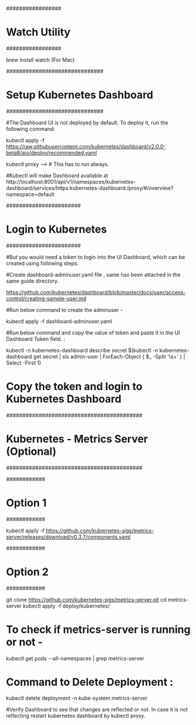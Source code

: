 #################
# Watch Utility #
#################

brew install watch (For Mac)

##############################
# Setup Kubernetes Dashboard #
##############################

#The Dashboard UI is not deployed by default. To deploy it, run the following command:

kubectl apply -f https://raw.githubusercontent.com/kubernetes/dashboard/v2.0.0-beta8/aio/deploy/recommended.yaml

kubectl proxy --> # This has to run always.

#Kubectl will make Dashboard available at
http://localhost:8001/api/v1/namespaces/kubernetes-dashboard/services/https:kubernetes-dashboard:/proxy/#/overview?namespace=default

#######################
# Login to Kubernetes #
#######################

#But you would need a token to login into the UI Dashboard, which can be created using following steps.

#Create dashboard-adminuser.yaml file , same has been attached in the same guide directory.

https://github.com/kubernetes/dashboard/blob/master/docs/user/access-control/creating-sample-user.md

#Run below command to create the adminuser -

kubectl apply -f dashboard-adminuser.yaml

#Run below command and copy the value of token and paste it in the UI Dashboard Token field. :

kubectl -n kubernetes-dashboard describe secret $(kubectl -n kubernetes-dashboard get secret | sls admin-user | ForEach-Object { $_ -Split '\s+' } | Select -First 1)

# Copy the token and login to Kubernetes Dashboard

##########################################
# Kubernetes - Metrics Server (Optional) #
##########################################

############
# Option 1 #
############

kubectl apply -f https://github.com/kubernetes-sigs/metrics-server/releases/download/v0.3.7/components.yaml

############
# Option 2 #
############

git clone https://github.com/kubernetes-sigs/metrics-server.git
cd metrics-server
kubectl apply -f deploy/kubernetes/

# To check if metrics-server is running or not -

kubectl get pods --all-namespaces | grep metrics-server

# Command to Delete Deployment :
kubectl delete deployment -n kube-system metrics-server

#Verify Dashboard to see that changes are reflected or not. In case it is not reflecting restart kubernetes dashboard by kubectl proxy.

